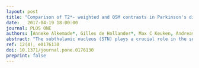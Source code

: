 ```yaml
---
layout: post
title: "Comparison of T2*- weighted and QSM contrasts in Parkinson's disease to visualize the STN with MRI"
date:   2017-04-19 18:00:00
journal: PLOS ONE
authors: [Anneke Alkemade*, Gilles de Hollander*, Max C Keuken, Andreas Schäfer, Derek VM Ott, Johannes Schwarz, David Weise, Sonja A Kotz, Birte U Forstmann]
abstract: "The subthalamic nucleus (STN) plays a crucial role in the surgical treatment of Parkinson’s disease (PD). Studies investigating optimal protocols for STN visualization using state of the art magnetic resonance imaging (MRI) techniques have shown that susceptibility weighted images, which display the magnetic susceptibility distribution, yield better results than T1-weighted, T2-weighted, and T2*-weighted contrasts. However, these findings are based on young healthy individuals, and require validation in elderly individuals and persons suffering from PD. Using 7T MRI, the present study set out to investigate which MRI contrasts yielded the best results for STN visualization in 12 PD patients and age-matched healthy controls (HC). We found that STNs were more difficult to delineate in PD as reflected by a lower inter-rater agreement when compared to HCs. No STN size differences were observed between the groups. Analyses of quantitative susceptibility mapping (QSM) images showed a higher inter-rater agreement reflected by increased Dice-coefficients. The location of the center of mass of the STN was not affected by contrast. Overall, contrast-to-noise ratios (CNR) were higher in QSM than in T2*-weighted images. This can at least partially, explain the higher inter-rater agreement in QSM. The current results indicate that the calculation of QSM contrasts contributes to an improved visualization of the entire STN. We conclude that QSM contrast is the preferred choice for the visualization of the STN in persons with PD as well as in aging HC."
ref: 12(4), e0176130
doi: 10.1371/journal.pone.0176130
preprint: false
---
```

